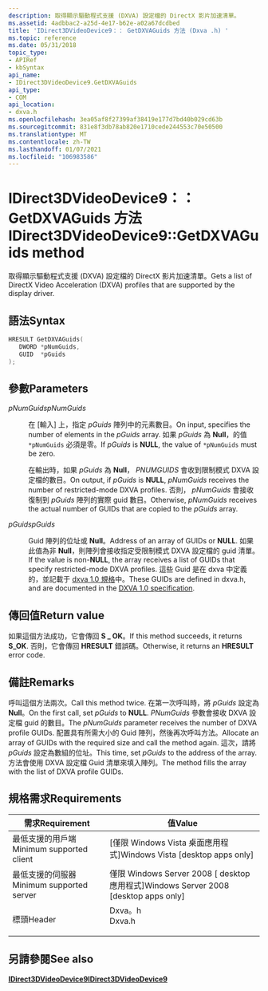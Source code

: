```yaml
---
description: 取得顯示驅動程式支援 (DXVA) 設定檔的 DirectX 影片加速清單。
ms.assetid: 4adbbac2-a25d-4e17-b62e-a02a67dcdbed
title: 'IDirect3DVideoDevice9：： GetDXVAGuids 方法 (Dxva .h) '
ms.topic: reference
ms.date: 05/31/2018
topic_type:
- APIRef
- kbSyntax
api_name:
- IDirect3DVideoDevice9.GetDXVAGuids
api_type:
- COM
api_location:
- dxva.h
ms.openlocfilehash: 3ea05af8f27399af38419e177d7bd40b029cd63b
ms.sourcegitcommit: 831e8f3db78ab820e1710cede244553c70e50500
ms.translationtype: MT
ms.contentlocale: zh-TW
ms.lasthandoff: 01/07/2021
ms.locfileid: "106983586"
---
```

# <a name="idirect3dvideodevice9getdxvaguids-method"></a><span data-ttu-id="a24d0-103">IDirect3DVideoDevice9：： GetDXVAGuids 方法</span><span class="sxs-lookup"><span data-stu-id="a24d0-103">IDirect3DVideoDevice9::GetDXVAGuids method</span></span>

<span data-ttu-id="a24d0-104">取得顯示驅動程式支援 (DXVA) 設定檔的 DirectX 影片加速清單。</span><span class="sxs-lookup"><span data-stu-id="a24d0-104">Gets a list of DirectX Video Acceleration (DXVA) profiles that are supported by the display driver.</span></span>

## <a name="syntax"></a><span data-ttu-id="a24d0-105">語法</span><span class="sxs-lookup"><span data-stu-id="a24d0-105">Syntax</span></span>


```C++
HRESULT GetDXVAGuids(
   DWORD *pNumGuids,
   GUID  *pGuids
);
```



## <a name="parameters"></a><span data-ttu-id="a24d0-106">參數</span><span class="sxs-lookup"><span data-stu-id="a24d0-106">Parameters</span></span>

<dl> <dt>

<span data-ttu-id="a24d0-107">*pNumGuids*</span><span class="sxs-lookup"><span data-stu-id="a24d0-107">*pNumGuids*</span></span> 
</dt> <dd>

<span data-ttu-id="a24d0-108">在 [輸入] 上，指定 *pGuids* 陣列中的元素數目。</span><span class="sxs-lookup"><span data-stu-id="a24d0-108">On input, specifies the number of elements in the *pGuids* array.</span></span> <span data-ttu-id="a24d0-109">如果 *pGuids* 為 **Null**，的值 `*pNumGuids` 必須是零。</span><span class="sxs-lookup"><span data-stu-id="a24d0-109">If *pGuids* is **NULL**, the value of `*pNumGuids` must be zero.</span></span>

<span data-ttu-id="a24d0-110">在輸出時，如果 *pGuids* 為 **Null**， *PNUMGUIDS* 會收到限制模式 DXVA 設定檔的數目。</span><span class="sxs-lookup"><span data-stu-id="a24d0-110">On output, if *pGuids* is **NULL**, *pNumGuids* receives the number of restricted-mode DXVA profiles.</span></span> <span data-ttu-id="a24d0-111">否則， *pNumGuids* 會接收復制到 *pGuids* 陣列的實際 guid 數目。</span><span class="sxs-lookup"><span data-stu-id="a24d0-111">Otherwise, *pNumGuids* receives the actual number of GUIDs that are copied to the *pGuids* array.</span></span>

</dd> <dt>

<span data-ttu-id="a24d0-112">*pGuids*</span><span class="sxs-lookup"><span data-stu-id="a24d0-112">*pGuids*</span></span> 
</dt> <dd>

<span data-ttu-id="a24d0-113">Guid 陣列的位址或 **Null**。</span><span class="sxs-lookup"><span data-stu-id="a24d0-113">Address of an array of GUIDs or **NULL**.</span></span> <span data-ttu-id="a24d0-114">如果此值為非 **Null**，則陣列會接收指定受限制模式 DXVA 設定檔的 guid 清單。</span><span class="sxs-lookup"><span data-stu-id="a24d0-114">If the value is non-**NULL**, the array receives a list of GUIDs that specify restricted-mode DXVA profiles.</span></span> <span data-ttu-id="a24d0-115">這些 Guid 是在 dxva 中定義的，並記載于 [dxva 1.0 規格](/windows-hardware/drivers/display/directx-video-acceleration)中。</span><span class="sxs-lookup"><span data-stu-id="a24d0-115">These GUIDs are defined in dxva.h, and are documented in the [DXVA 1.0 specification](/windows-hardware/drivers/display/directx-video-acceleration).</span></span>

</dd> </dl>

## <a name="return-value"></a><span data-ttu-id="a24d0-116">傳回值</span><span class="sxs-lookup"><span data-stu-id="a24d0-116">Return value</span></span>

<span data-ttu-id="a24d0-117">如果這個方法成功，它會傳回 **S \_ OK**。</span><span class="sxs-lookup"><span data-stu-id="a24d0-117">If this method succeeds, it returns **S\_OK**.</span></span> <span data-ttu-id="a24d0-118">否則，它會傳回 **HRESULT** 錯誤碼。</span><span class="sxs-lookup"><span data-stu-id="a24d0-118">Otherwise, it returns an **HRESULT** error code.</span></span>

## <a name="remarks"></a><span data-ttu-id="a24d0-119">備註</span><span class="sxs-lookup"><span data-stu-id="a24d0-119">Remarks</span></span>

<span data-ttu-id="a24d0-120">呼叫這個方法兩次。</span><span class="sxs-lookup"><span data-stu-id="a24d0-120">Call this method twice.</span></span> <span data-ttu-id="a24d0-121">在第一次呼叫時，將 *pGuids* 設定為 **Null**。</span><span class="sxs-lookup"><span data-stu-id="a24d0-121">On the first call, set *pGuids* to **NULL**.</span></span> <span data-ttu-id="a24d0-122">*PNumGuids* 參數會接收 DXVA 設定檔 guid 的數目。</span><span class="sxs-lookup"><span data-stu-id="a24d0-122">The *pNumGuids* parameter receives the number of DXVA profile GUIDs.</span></span> <span data-ttu-id="a24d0-123">配置具有所需大小的 Guid 陣列，然後再次呼叫方法。</span><span class="sxs-lookup"><span data-stu-id="a24d0-123">Allocate an array of GUIDs with the required size and call the method again.</span></span> <span data-ttu-id="a24d0-124">這次，請將 *pGuids* 設定為數組的位址。</span><span class="sxs-lookup"><span data-stu-id="a24d0-124">This time, set *pGuids* to the address of the array.</span></span> <span data-ttu-id="a24d0-125">方法會使用 DXVA 設定檔 Guid 清單來填入陣列。</span><span class="sxs-lookup"><span data-stu-id="a24d0-125">The method fills the array with the list of DXVA profile GUIDs.</span></span>

## <a name="requirements"></a><span data-ttu-id="a24d0-126">規格需求</span><span class="sxs-lookup"><span data-stu-id="a24d0-126">Requirements</span></span>



| <span data-ttu-id="a24d0-127">需求</span><span class="sxs-lookup"><span data-stu-id="a24d0-127">Requirement</span></span> | <span data-ttu-id="a24d0-128">值</span><span class="sxs-lookup"><span data-stu-id="a24d0-128">Value</span></span> |
|-------------------------------------|-----------------------------------------------------------------------------------|
| <span data-ttu-id="a24d0-129">最低支援的用戶端</span><span class="sxs-lookup"><span data-stu-id="a24d0-129">Minimum supported client</span></span><br/> | <span data-ttu-id="a24d0-130">\[僅限 Windows Vista 桌面應用程式\]</span><span class="sxs-lookup"><span data-stu-id="a24d0-130">Windows Vista \[desktop apps only\]</span></span><br/>                                    |
| <span data-ttu-id="a24d0-131">最低支援的伺服器</span><span class="sxs-lookup"><span data-stu-id="a24d0-131">Minimum supported server</span></span><br/> | <span data-ttu-id="a24d0-132">僅限 Windows Server 2008 \[ desktop 應用程式\]</span><span class="sxs-lookup"><span data-stu-id="a24d0-132">Windows Server 2008 \[desktop apps only\]</span></span><br/>                              |
| <span data-ttu-id="a24d0-133">標頭</span><span class="sxs-lookup"><span data-stu-id="a24d0-133">Header</span></span><br/>                   | <dl> <span data-ttu-id="a24d0-134"><dt>Dxva。h</dt></span><span class="sxs-lookup"><span data-stu-id="a24d0-134"><dt>Dxva.h</dt></span></span> </dl> |



## <a name="see-also"></a><span data-ttu-id="a24d0-135">另請參閱</span><span class="sxs-lookup"><span data-stu-id="a24d0-135">See also</span></span>

<dl> <dt>

[<span data-ttu-id="a24d0-136">**IDirect3DVideoDevice9**</span><span class="sxs-lookup"><span data-stu-id="a24d0-136">**IDirect3DVideoDevice9**</span></span>](idirect3dvideodevice9.md)
</dt> </dl>

 

 
